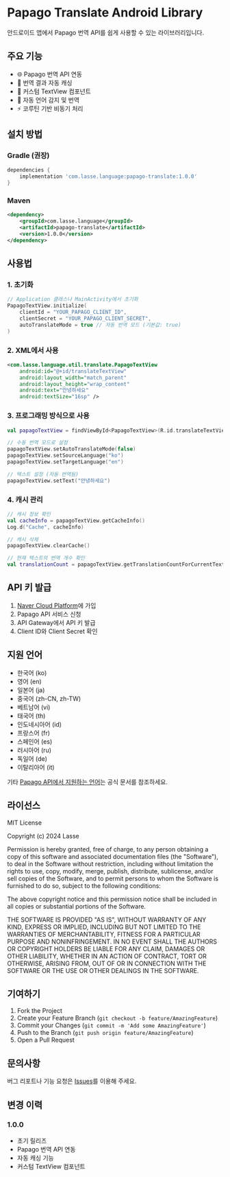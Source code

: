 # Papago Translate Android Library

안드로이드 앱에서 Papago 번역 API를 쉽게 사용할 수 있는 라이브러리입니다.

## 주요 기능

- 🌐 Papago 번역 API 연동
- 💾 번역 결과 자동 캐싱
- 🎯 커스텀 TextView 컴포넌트
- 🔄 자동 언어 감지 및 번역
- ⚡ 코루틴 기반 비동기 처리

## 설치 방법

### Gradle (권장)

```gradle
dependencies {
    implementation 'com.lasse.language:papago-translate:1.0.0'
}
```

### Maven

```xml
<dependency>
    <groupId>com.lasse.language</groupId>
    <artifactId>papago-translate</artifactId>
    <version>1.0.0</version>
</dependency>
```

## 사용법

### 1. 초기화

```kotlin
// Application 클래스나 MainActivity에서 초기화
PapagoTextView.initialize(
    clientId = "YOUR_PAPAGO_CLIENT_ID",
    clientSecret = "YOUR_PAPAGO_CLIENT_SECRET",
    autoTranslateMode = true // 자동 번역 모드 (기본값: true)
)
```

### 2. XML에서 사용

```xml
<com.lasse.language.util.translate.PapagoTextView
    android:id="@+id/translateTextView"
    android:layout_width="match_parent"
    android:layout_height="wrap_content"
    android:text="안녕하세요"
    android:textSize="16sp" />
```

### 3. 프로그래밍 방식으로 사용

```kotlin
val papagoTextView = findViewById<PapagoTextView>(R.id.translateTextView)

// 수동 번역 모드로 설정
papagoTextView.setAutoTranslateMode(false)
papagoTextView.setSourceLanguage("ko")
papagoTextView.setTargetLanguage("en")

// 텍스트 설정 (자동 번역됨)
papagoTextView.setText("안녕하세요")
```

### 4. 캐시 관리

```kotlin
// 캐시 정보 확인
val cacheInfo = papagoTextView.getCacheInfo()
Log.d("Cache", cacheInfo)

// 캐시 삭제
papagoTextView.clearCache()

// 현재 텍스트의 번역 개수 확인
val translationCount = papagoTextView.getTranslationCountForCurrentText()
```

## API 키 발급

1. [Naver Cloud Platform](https://www.ncloud.com/)에 가입
2. Papago API 서비스 신청
3. API Gateway에서 API 키 발급
4. Client ID와 Client Secret 확인

## 지원 언어

- 한국어 (ko)
- 영어 (en)
- 일본어 (ja)
- 중국어 (zh-CN, zh-TW)
- 베트남어 (vi)
- 태국어 (th)
- 인도네시아어 (id)
- 프랑스어 (fr)
- 스페인어 (es)
- 러시아어 (ru)
- 독일어 (de)
- 이탈리아어 (it)

기타 [Papago API에서 지원하는 언어](https://api.ncloud-docs.com/docs/ai-naver-papagonmt-translation)는 공식 문서를 참조하세요.

## 라이선스

MIT License

Copyright (c) 2024 Lasse

Permission is hereby granted, free of charge, to any person obtaining a copy
of this software and associated documentation files (the "Software"), to deal
in the Software without restriction, including without limitation the rights
to use, copy, modify, merge, publish, distribute, sublicense, and/or sell
copies of the Software, and to permit persons to whom the Software is
furnished to do so, subject to the following conditions:

The above copyright notice and this permission notice shall be included in all
copies or substantial portions of the Software.

THE SOFTWARE IS PROVIDED "AS IS", WITHOUT WARRANTY OF ANY KIND, EXPRESS OR
IMPLIED, INCLUDING BUT NOT LIMITED TO THE WARRANTIES OF MERCHANTABILITY,
FITNESS FOR A PARTICULAR PURPOSE AND NONINFRINGEMENT. IN NO EVENT SHALL THE
AUTHORS OR COPYRIGHT HOLDERS BE LIABLE FOR ANY CLAIM, DAMAGES OR OTHER
LIABILITY, WHETHER IN AN ACTION OF CONTRACT, TORT OR OTHERWISE, ARISING FROM,
OUT OF OR IN CONNECTION WITH THE SOFTWARE OR THE USE OR OTHER DEALINGS IN THE
SOFTWARE.

## 기여하기

1. Fork the Project
2. Create your Feature Branch (`git checkout -b feature/AmazingFeature`)
3. Commit your Changes (`git commit -m 'Add some AmazingFeature'`)
4. Push to the Branch (`git push origin feature/AmazingFeature`)
5. Open a Pull Request

## 문의사항

버그 리포트나 기능 요청은 [Issues](https://github.com/yourusername/papago-translate-android/issues)를 이용해 주세요.

## 변경 이력

### 1.0.0
- 초기 릴리즈
- Papago 번역 API 연동
- 자동 캐싱 기능
- 커스텀 TextView 컴포넌트 